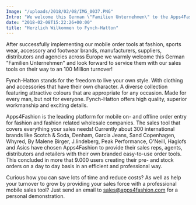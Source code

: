 ```yaml
---
Image: "/uploads/2018/02/08/IMG_0037.PNG"
Intro: "We welcome this German \"Familien Unternehmen\" to the Apps4Fashion family and look forward to service them with our sales tools on their way to an 100 Million turnover!"
date: "2018-02-08T15:22:26+00:00"
title: "Herzlich Wilkommen​ to Fynch-Hatton"
---
```


After successfully implementing our mobile order tools at fashion, sports wear, accessory and footwear brands, manufacturers, suppliers, distributors and agencies across Europe we warmly welcome this German "Familien Unternehmen" and look forward to service them with our sales tools on their way to an 100 Million turnover!  
  
Fynch-Hatton stands for the freedom to live your own style. With clothing and accessories that have their own character. A diverse collection featuring attractive colours that are appropriate for any occasion. Made for every man, but not for everyone. Fynch-Hatton offers high quality, superior workmanship and exciting details.  
  
Apps4Fashion is the leading platform for mobile on- and offline order entry for fashion and fashion related wholesale companies. The sales tool that covers everything your sales needs! Currently about 300 international brands like Scotch & Soda, Denham, Garcia Jeans, Sand Copenhagen, Whyred, By Malene Birger, J.lindeberg, Peak Performance, O'Neill, Haglofs and Asics have chosen Apps4Fashion to provide their sales reps, agents, distributors and retailers with their own branded easy-to-use order tools. This concluded in more that 9.000 users creating their pre- and stock orders on a day to day basis in an efficient and professional way.  
  
Curious how you can save lots of time and reduce costs? As well as help your turnover to grow by providing your sales force with a professional mobile sales tool? Just send an email to [sales@apps4fashion.com]() for a personal demonstration.